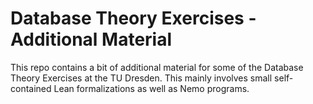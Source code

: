 # Database Theory Exercises - Additional Material

This repo contains a bit of additional material for some of the Database Theory Exercises at the TU Dresden.
This mainly involves small self-contained Lean formalizations as well as Nemo programs.

